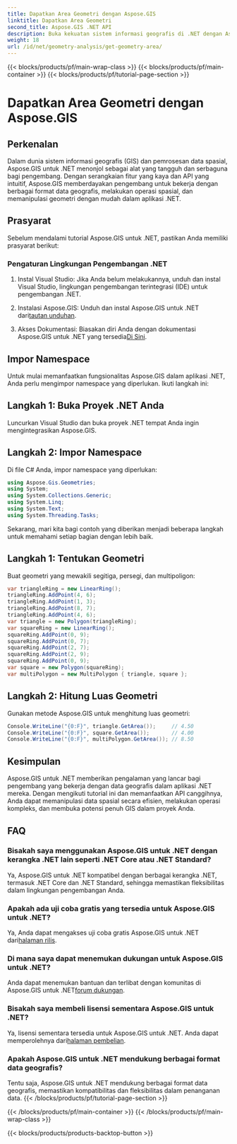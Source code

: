 ```yaml
---
title: Dapatkan Area Geometri dengan Aspose.GIS
linktitle: Dapatkan Area Geometri
second_title: Aspose.GIS .NET API
description: Buka kekuatan sistem informasi geografis di .NET dengan Aspose.GIS. Lakukan operasi spasial dengan mudah.
weight: 18
url: /id/net/geometry-analysis/get-geometry-area/
---
```


{{< blocks/products/pf/main-wrap-class >}}
{{< blocks/products/pf/main-container >}}
{{< blocks/products/pf/tutorial-page-section >}}

# Dapatkan Area Geometri dengan Aspose.GIS

## Perkenalan
Dalam dunia sistem informasi geografis (GIS) dan pemrosesan data spasial, Aspose.GIS untuk .NET menonjol sebagai alat yang tangguh dan serbaguna bagi pengembang. Dengan serangkaian fitur yang kaya dan API yang intuitif, Aspose.GIS memberdayakan pengembang untuk bekerja dengan berbagai format data geografis, melakukan operasi spasial, dan memanipulasi geometri dengan mudah dalam aplikasi .NET.
## Prasyarat
Sebelum mendalami tutorial Aspose.GIS untuk .NET, pastikan Anda memiliki prasyarat berikut:
### Pengaturan Lingkungan Pengembangan .NET
1. Instal Visual Studio: Jika Anda belum melakukannya, unduh dan instal Visual Studio, lingkungan pengembangan terintegrasi (IDE) untuk pengembangan .NET.
   
2.  Instalasi Aspose.GIS: Unduh dan instal Aspose.GIS untuk .NET dari[tautan unduhan](https://releases.aspose.com/gis/net/).
3. Akses Dokumentasi: Biasakan diri Anda dengan dokumentasi Aspose.GIS untuk .NET yang tersedia[Di Sini](https://reference.aspose.com/gis/net/).

## Impor Namespace
Untuk mulai memanfaatkan fungsionalitas Aspose.GIS dalam aplikasi .NET, Anda perlu mengimpor namespace yang diperlukan. Ikuti langkah ini:
## Langkah 1: Buka Proyek .NET Anda
Luncurkan Visual Studio dan buka proyek .NET tempat Anda ingin mengintegrasikan Aspose.GIS.
## Langkah 2: Impor Namespace
Di file C# Anda, impor namespace yang diperlukan:
```csharp
using Aspose.Gis.Geometries;
using System;
using System.Collections.Generic;
using System.Linq;
using System.Text;
using System.Threading.Tasks;
```

Sekarang, mari kita bagi contoh yang diberikan menjadi beberapa langkah untuk memahami setiap bagian dengan lebih baik.
## Langkah 1: Tentukan Geometri
Buat geometri yang mewakili segitiga, persegi, dan multipoligon:
```csharp
var triangleRing = new LinearRing();
triangleRing.AddPoint(4, 6);
triangleRing.AddPoint(1, 3);
triangleRing.AddPoint(8, 7);
triangleRing.AddPoint(4, 6);
var triangle = new Polygon(triangleRing);
var squareRing = new LinearRing();
squareRing.AddPoint(0, 9);
squareRing.AddPoint(0, 7);
squareRing.AddPoint(2, 7);
squareRing.AddPoint(2, 9);
squareRing.AddPoint(0, 9);
var square = new Polygon(squareRing);
var multiPolygon = new MultiPolygon { triangle, square };
```
## Langkah 2: Hitung Luas Geometri
Gunakan metode Aspose.GIS untuk menghitung luas geometri:
```csharp
Console.WriteLine("{0:F}", triangle.GetArea());     // 4.50
Console.WriteLine("{0:F}", square.GetArea());       // 4.00
Console.WriteLine("{0:F}", multiPolygon.GetArea()); // 8.50
```

## Kesimpulan
Aspose.GIS untuk .NET memberikan pengalaman yang lancar bagi pengembang yang bekerja dengan data geografis dalam aplikasi .NET mereka. Dengan mengikuti tutorial ini dan memanfaatkan API canggihnya, Anda dapat memanipulasi data spasial secara efisien, melakukan operasi kompleks, dan membuka potensi penuh GIS dalam proyek Anda.
## FAQ
### Bisakah saya menggunakan Aspose.GIS untuk .NET dengan kerangka .NET lain seperti .NET Core atau .NET Standard?
Ya, Aspose.GIS untuk .NET kompatibel dengan berbagai kerangka .NET, termasuk .NET Core dan .NET Standard, sehingga memastikan fleksibilitas dalam lingkungan pengembangan Anda.
### Apakah ada uji coba gratis yang tersedia untuk Aspose.GIS untuk .NET?
 Ya, Anda dapat mengakses uji coba gratis Aspose.GIS untuk .NET dari[halaman rilis](https://releases.aspose.com/).
### Di mana saya dapat menemukan dukungan untuk Aspose.GIS untuk .NET?
 Anda dapat menemukan bantuan dan terlibat dengan komunitas di Aspose.GIS untuk .NET[forum dukungan](https://forum.aspose.com/c/gis/33).
### Bisakah saya membeli lisensi sementara Aspose.GIS untuk .NET?
 Ya, lisensi sementara tersedia untuk Aspose.GIS untuk .NET. Anda dapat memperolehnya dari[halaman pembelian](https://purchase.aspose.com/temporary-license/).
### Apakah Aspose.GIS untuk .NET mendukung berbagai format data geografis?
Tentu saja, Aspose.GIS untuk .NET mendukung berbagai format data geografis, memastikan kompatibilitas dan fleksibilitas dalam penanganan data.
{{< /blocks/products/pf/tutorial-page-section >}}

{{< /blocks/products/pf/main-container >}}
{{< /blocks/products/pf/main-wrap-class >}}

{{< blocks/products/products-backtop-button >}}
